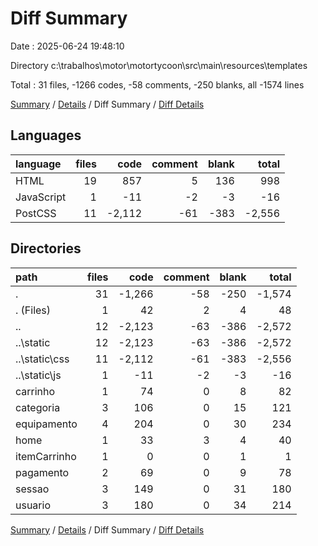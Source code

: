# Diff Summary

Date : 2025-06-24 19:48:10

Directory c:\\trabalhos\\motor\\motortycoon\\src\\main\\resources\\templates

Total : 31 files,  -1266 codes, -58 comments, -250 blanks, all -1574 lines

[Summary](results.md) / [Details](details.md) / Diff Summary / [Diff Details](diff-details.md)

## Languages
| language | files | code | comment | blank | total |
| :--- | ---: | ---: | ---: | ---: | ---: |
| HTML | 19 | 857 | 5 | 136 | 998 |
| JavaScript | 1 | -11 | -2 | -3 | -16 |
| PostCSS | 11 | -2,112 | -61 | -383 | -2,556 |

## Directories
| path | files | code | comment | blank | total |
| :--- | ---: | ---: | ---: | ---: | ---: |
| . | 31 | -1,266 | -58 | -250 | -1,574 |
| . (Files) | 1 | 42 | 2 | 4 | 48 |
| .. | 12 | -2,123 | -63 | -386 | -2,572 |
| ..\\static | 12 | -2,123 | -63 | -386 | -2,572 |
| ..\\static\\css | 11 | -2,112 | -61 | -383 | -2,556 |
| ..\\static\\js | 1 | -11 | -2 | -3 | -16 |
| carrinho | 1 | 74 | 0 | 8 | 82 |
| categoria | 3 | 106 | 0 | 15 | 121 |
| equipamento | 4 | 204 | 0 | 30 | 234 |
| home | 1 | 33 | 3 | 4 | 40 |
| itemCarrinho | 1 | 0 | 0 | 1 | 1 |
| pagamento | 2 | 69 | 0 | 9 | 78 |
| sessao | 3 | 149 | 0 | 31 | 180 |
| usuario | 3 | 180 | 0 | 34 | 214 |

[Summary](results.md) / [Details](details.md) / Diff Summary / [Diff Details](diff-details.md)